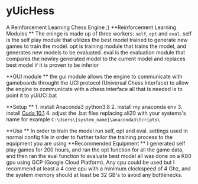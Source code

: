 # yUicHess
A Reinforcement Learning Chess Engine ;)
**Reinforcement Learning Modules
**  The eninge is made up of three workers: `self`, `opt` and `eval`.
    self is the self play module that utilizes the best model trained to generate new games to train the model.
    opt is training module that trains the model, and generates new models to be evaluated.
    eval is the evaluation module that compares the newley generated model to the current model and replaces best model if it is proven to be inferior

**GUI module
**	the gui module allows the engine to communicate with gameboards throught the UCI protocol (Universal Chess Interface)
	to allow the engine to communicate with a chess interface all that is needed is to point it to yUiUCI.bat

**Setup
**	1. install Anaconda3 python3.8
	2. install my anaconda env
	3. install [Cuda 10.1](https://developer.nvidia.com/cuda-10.1-download-archive-base)
	4. adjust the .bat files replacing ali20 with your systems's name for example `C:\Users\[system_name]\anaconda3\Scripts\`

**Use
**	In order to train the model run self, opt and eval.
	settings used in normal config file in order to further tailor the training process to the equipment you are using
**Recommended Equipment
**	I generated self play games for 200 hours, and ran the opt function for all the game data, and then ran the eval function to evaluate best model all was done on a K80 gpu using GCP (Google Cloud Platform). Any cpu could be used but I recommend at least a 4 core cpu with a minimum clockspeed of 4 Ghz, and the system memory should at least be 32 GB's to avoid any bottlenecks.
